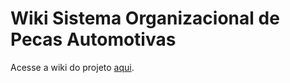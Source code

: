 # Wiki Sistema Organizacional de Pecas Automotivas

Acesse a wiki do projeto [aqui](https://tools.ages.pucrs.br/sistema-organizacional-de-pecas-automotivas/wiki/-/wikis/home).
